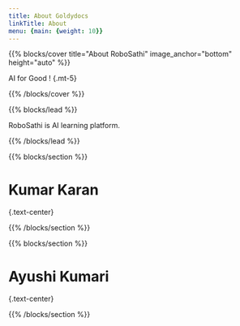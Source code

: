 ```yaml
---
title: About Goldydocs
linkTitle: About
menu: {main: {weight: 10}}
---
```


{{% blocks/cover title="About RoboSathi" image_anchor="bottom" height="auto" %}}

AI for Good !
{.mt-5}

{{% /blocks/cover %}}

{{% blocks/lead %}}

RoboSathi is AI learning platform.

{{% /blocks/lead %}}

{{% blocks/section %}}

# Kumar Karan
{.text-center}

{{% /blocks/section %}}

{{% blocks/section %}}

# Ayushi Kumari
{.text-center}

{{% /blocks/section %}}